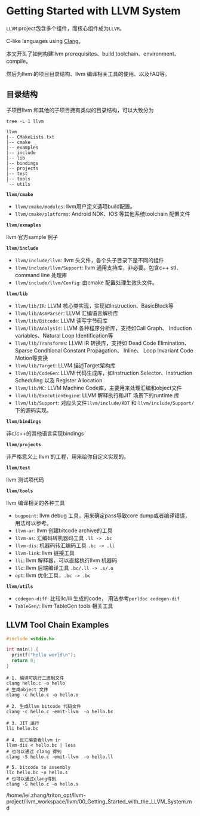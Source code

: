 # Getting Started with LLVM System

`LLVM` project包含多个组件，而核心组件成为`LLVM`。

C-like languages using [Clang](https://clang.llvm.org/)。

本文开头了如何构建llvm prerequisites、build toolchain、environment、compile。

然后为llvm 的项目目录结构、llvm 编译相关工具的使用、以及FAQ等。

## 目录结构

子项目llvm 和其他的子项目拥有类似的目录结构，可以大致分为

``` tree
tree -L 1 llvm

llvm
|-- CMakeLists.txt
|-- cmake
|-- examples
|-- include
|-- lib
|-- bindings
|-- projects
|-- test
|-- tools
`-- utils

```

**`llvm/cmake`**

- `llvm/cmake/modules`: llvm用户定义选项build配置。
- `llvm/cmake/platforms`: Android NDK、IOS 等其他系统toolchain 配置文件

**`llvm/exmaples`**

llvm 官方sample 例子

**`llvm/include`**

- `llvm/include/llvm`: llvm 头文件，各个头子目录下是不同的组件
- `llvm/include/llvm/Support`: llvm 通用支持库，非必要。包含c++ stl、command line 处理库
- `llvm/include/llvm/Config`: 由cmake 配置处理生效头文件。

**`llvm/lib`**

- `llvm/lib/IR`: LLVM 核心类实现，实现如Instruction、BasicBlock等
- `llvm/lib/AsmParser`: LLVM 汇编语言解析库
- `llvm/lib/Bitcode`: LLVM 读写字节码库
- `llvm/lib/Analysis`: LLVM 各种程序分析库，支持如Call Graph、 Induction variables、Natural Loop Identification等
- `llvm/lib/Transforms`: LLVM IR 转换库，支持如 Dead Code Elimination、Sparse Conditional Constant Propagation、 Inline、 Loop Invariant Code Motion等变换
- `llvm/lib/Target`: LLVM 描述Target架构库
- `llvm/lib/CodeGen`: LLVM 代码生成库，如Instruction Selector、Instruction Scheduling 以及 Register Allocation
- `llvm/lib/MC`: LLVM Machine Code库，主要用来处理汇编和object文件
- `llvm/lib/ExecutionEngine`: LLVM 解释执行和JIT 场景下的runtime 库
- `llvm/lib/Support`: 对应头文件`llvm/include/ADT` 和 `llvm/include/Support/`下的源码实现。

**`llvm/bindings`**

非c/c++的其他语言实现bindings

**`llvm/projects`**

非严格意义上 llvm 的工程，用来给你自定义实现的。

**`llvm/test`**

llvm 测试项代码

**`llvm/tools`**

llvm 编译相关的各种工具

- `bugpoint`: llvm debug 工具，用来确定pass导致core dump或者编译错误，用法可以参考。
- `llvm-ar`: llvm 创建bitcode archive的工具
- `llvm-as`: 汇编码转机器码工具 `.ll -> .bc`
- `llvm-dis`: 机器码转汇编码工具 `.bc -> .ll`
- `llvm-link`: llvm 链接工具
- `lli`: llvm 解释器，可以直接执行llvm 机器码
- `llc`: llvm 后端编译工具 `.bc/.ll -> .s/.o`
- `opt`: llvm 优化工具，`.bc -> .bc`

**`llvm/utils`**

- `codegen-diff`: 比较llc/lli 生成的code， 用法参考`perldoc codegen-dif`
- `TableGen/`: llvm TableGen tools 相关工具

## LLVM Tool Chain Examples

```c
#include <stdio.h>

int main() {
  printf("hello world\n");
  return 0;
}
```


```shell
# 1. 编译可执行二进制文件
clang hello.c -o hello
# 生成object 文件
clang -c hello.c -o hello.o

# 2. 生成llvm bitcode 代码文件
clang -c hello.c -emit-llvm  -o hello.bc

# 3. JIT 运行
lli hello.bc

# 4. 反汇编查看llvm ir
llvm-dis < hello.bc | less
# 也可以通过 clang 得到
clang -S hello.c -emit-llvm  -o hello.ll

# 5. bitcode to assembly
llc hello.bc -o hello.s
# 也可以通过clang得到
clang -S hello.c -o hello.s

```


/home/lei.zhang/triton_opt/llvm-project/llvm_workspace/llvm/00_Getting_Started_with_the_LLVM_System.md